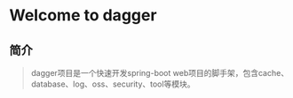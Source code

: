 # Welcome to dagger



## 简介

> dagger项目是一个快速开发spring-boot web项目的脚手架，包含cache、database、log、oss、security、tool等模块。

